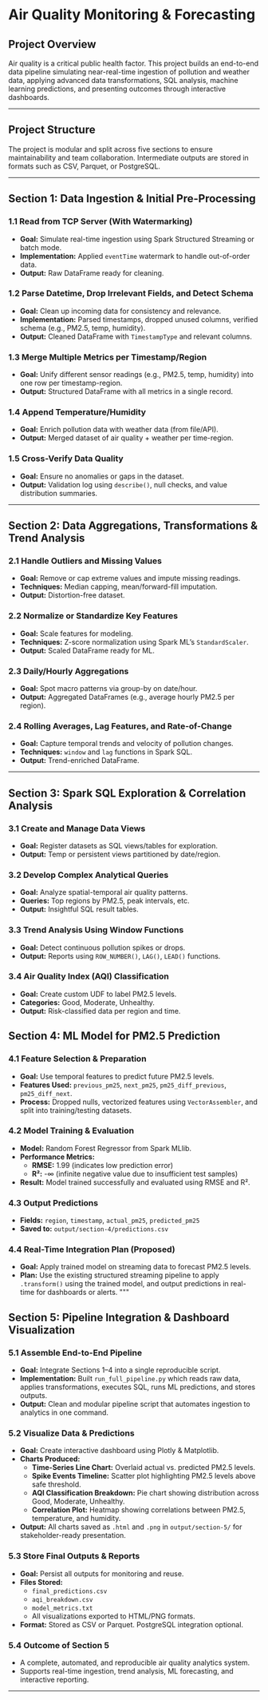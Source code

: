 # Air Quality Monitoring & Forecasting

## Project Overview
Air quality is a critical public health factor. This project builds an end-to-end data pipeline simulating near-real-time ingestion of pollution and weather data, applying advanced data transformations, SQL analysis, machine learning predictions, and presenting outcomes through interactive dashboards.

---

## Project Structure

The project is modular and split across five sections to ensure maintainability and team collaboration. Intermediate outputs are stored in formats such as CSV, Parquet, or PostgreSQL.

---

## Section 1: Data Ingestion & Initial Pre-Processing

### 1.1 Read from TCP Server (With Watermarking)
- **Goal:** Simulate real-time ingestion using Spark Structured Streaming or batch mode.
- **Implementation:** Applied `eventTime` watermark to handle out-of-order data.
- **Output:** Raw DataFrame ready for cleaning.

### 1.2 Parse Datetime, Drop Irrelevant Fields, and Detect Schema
- **Goal:** Clean up incoming data for consistency and relevance.
- **Implementation:** Parsed timestamps, dropped unused columns, verified schema (e.g., PM2.5, temp, humidity).
- **Output:** Cleaned DataFrame with `TimestampType` and relevant columns.

### 1.3 Merge Multiple Metrics per Timestamp/Region
- **Goal:** Unify different sensor readings (e.g., PM2.5, temp, humidity) into one row per timestamp-region.
- **Output:** Structured DataFrame with all metrics in a single record.

### 1.4 Append Temperature/Humidity
- **Goal:** Enrich pollution data with weather data (from file/API).
- **Output:** Merged dataset of air quality + weather per time-region.

### 1.5 Cross-Verify Data Quality
- **Goal:** Ensure no anomalies or gaps in the dataset.
- **Output:** Validation log using `describe()`, null checks, and value distribution summaries.

---

##  Section 2: Data Aggregations, Transformations & Trend Analysis

###  2.1 Handle Outliers and Missing Values
- **Goal:** Remove or cap extreme values and impute missing readings.
- **Techniques:** Median capping, mean/forward-fill imputation.
- **Output:** Distortion-free dataset.

###  2.2 Normalize or Standardize Key Features
- **Goal:** Scale features for modeling.
- **Techniques:** Z-score normalization using Spark ML’s `StandardScaler`.
- **Output:** Scaled DataFrame ready for ML.

###  2.3 Daily/Hourly Aggregations
- **Goal:** Spot macro patterns via group-by on date/hour.
- **Output:** Aggregated DataFrames (e.g., average hourly PM2.5 per region).

###  2.4 Rolling Averages, Lag Features, and Rate-of-Change
- **Goal:** Capture temporal trends and velocity of pollution changes.
- **Techniques:** `window` and `lag` functions in Spark SQL.
- **Output:** Trend-enriched DataFrame.

---

##  Section 3: Spark SQL Exploration & Correlation Analysis

###  3.1 Create and Manage Data Views
- **Goal:** Register datasets as SQL views/tables for exploration.
- **Output:** Temp or persistent views partitioned by date/region.

###  3.2 Develop Complex Analytical Queries
- **Goal:** Analyze spatial-temporal air quality patterns.
- **Queries:** Top regions by PM2.5, peak intervals, etc.
- **Output:** Insightful SQL result tables.

###  3.3 Trend Analysis Using Window Functions
- **Goal:** Detect continuous pollution spikes or drops.
- **Output:** Reports using `ROW_NUMBER()`, `LAG()`, `LEAD()` functions.

###  3.4 Air Quality Index (AQI) Classification
- **Goal:** Create custom UDF to label PM2.5 levels.
- **Categories:** Good, Moderate, Unhealthy.
- **Output:** Risk-classified data per region and time.

## Section 4: ML Model for PM2.5 Prediction

### 4.1 Feature Selection & Preparation
- **Goal:** Use temporal features to predict future PM2.5 levels.
- **Features Used:** `previous_pm25`, `next_pm25`, `pm25_diff_previous`, `pm25_diff_next`.
- **Process:** Dropped nulls, vectorized features using `VectorAssembler`, and split into training/testing datasets.

### 4.2 Model Training & Evaluation
- **Model:** Random Forest Regressor from Spark MLlib.
- **Performance Metrics:**
  - **RMSE:** 1.99 (indicates low prediction error)
  - **R²:** -∞ (infinite negative value due to insufficient test samples)
- **Result:** Model trained successfully and evaluated using RMSE and R².

### 4.3 Output Predictions
- **Fields:** `region`, `timestamp`, `actual_pm25`, `predicted_pm25`
- **Saved to:** `output/section-4/predictions.csv`

### 4.4 Real-Time Integration Plan (Proposed)
- **Goal:** Apply trained model on streaming data to forecast PM2.5 levels.
- **Plan:** Use the existing structured streaming pipeline to apply `.transform()` using the trained model, and output predictions in real-time for dashboards or alerts.
"""

## Section 5: Pipeline Integration & Dashboard Visualization

### 5.1 Assemble End-to-End Pipeline
- **Goal:** Integrate Sections 1–4 into a single reproducible script.
- **Implementation:** Built `run_full_pipeline.py` which reads raw data, applies transformations, executes SQL, runs ML predictions, and stores outputs.
- **Output:** Clean and modular pipeline script that automates ingestion to analytics in one command.

### 5.2 Visualize Data & Predictions
- **Goal:** Create interactive dashboard using Plotly & Matplotlib.
- **Charts Produced:**
  - **Time-Series Line Chart:** Overlaid actual vs. predicted PM2.5 levels.
  - **Spike Events Timeline:** Scatter plot highlighting PM2.5 levels above safe threshold.
  - **AQI Classification Breakdown:** Pie chart showing distribution across Good, Moderate, Unhealthy.
  - **Correlation Plot:** Heatmap showing correlations between PM2.5, temperature, and humidity.
- **Output:** All charts saved as `.html` and `.png` in `output/section-5/` for stakeholder-ready presentation.

### 5.3 Store Final Outputs & Reports
- **Goal:** Persist all outputs for monitoring and reuse.
- **Files Stored:**
  - `final_predictions.csv`
  - `aqi_breakdown.csv`
  - `model_metrics.txt`
  - All visualizations exported to HTML/PNG formats.
- **Format:** Stored as CSV or Parquet. PostgreSQL integration optional.

### 5.4 Outcome of Section 5
- A complete, automated, and reproducible air quality analytics system.
- Supports real-time ingestion, trend analysis, ML forecasting, and interactive reporting.

---
